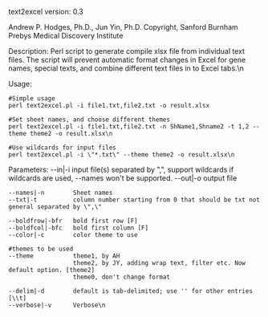 text2excel
version: 0.3

Andrew P. Hodges, Ph.D., Jun Yin, Ph.D.
Copyright, Sanford Burnham Prebys Medical Discovery Institute

Description: Perl script to generate compile xlsx file from individual text files. The script will prevent automatic format changes in Excel for gene names, special texts, and combine different text files in to Excel tabs.\n

Usage: 

    #Simple usage
    perl text2excel.pl -i file1.txt,file2.txt -o result.xlsx

    #Set sheet names, and choose different themes
    perl text2excel.pl -i file1.txt,file2.txt -n ShName1,Shname2 -t 1,2 --theme theme2 -o result.xlsx\n

    #Use wildcards for input files
    perl text2excel.pl -i \"*.txt\" --theme theme2 -o result.xlsx\n


Parameters:
	--in|-i           input file(s) separated by \",\", support wildcards
                           if wildcards are used, --names won't be supported.
	--out|-o          output file

	--names|-n        Sheet names
	--txt|-t          column number starting from 0 that should be txt not general separated by \",\"

	--boldfrow|-bfr   bold first row [F]
	--boldfcol|-bfc   bold first column [F]
	--color|-c        color theme to use

    #themes to be used
	--theme           theme1, by AH 
                      theme2, by JY, adding wrap text, filter etc. Now default option. [theme2]
                      theme0, don't change format

	--delim|-d        default is tab-delimited; use '' for other entries [\\t]
	--verbose|-v      Verbose\n	
